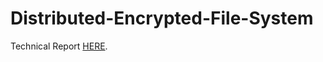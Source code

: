 # Distributed-Encrypted-File-System

Technical Report [HERE](https://github.com/kittenish/Distributed-Encrypted-File-System/blob/master/report/paper_v1.pdf).
